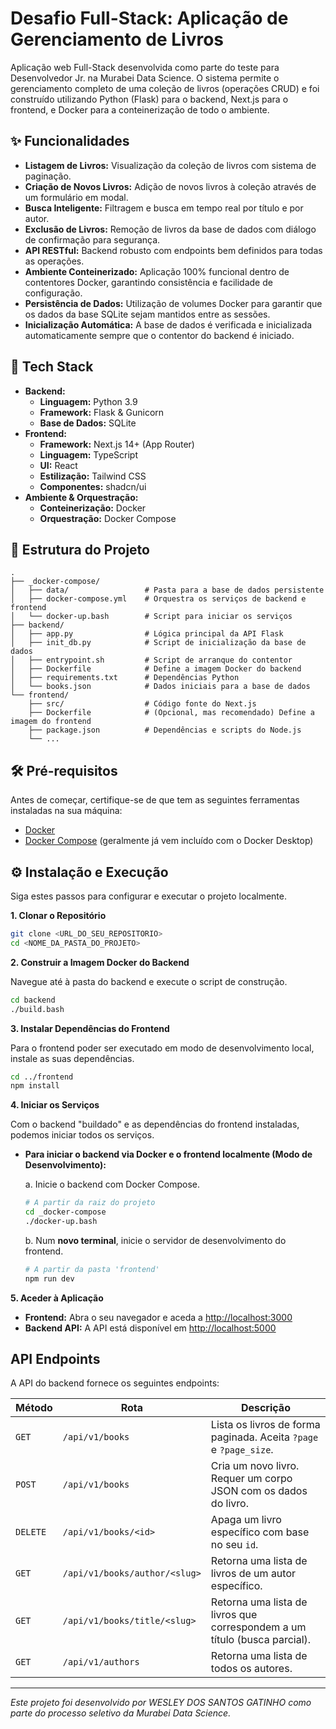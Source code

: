 # Desafio Full-Stack: Aplicação de Gerenciamento de Livros

Aplicação web Full-Stack desenvolvida como parte do teste para Desenvolvedor Jr. na Murabei Data Science. O sistema permite o gerenciamento completo de uma coleção de livros (operações CRUD) e foi construído utilizando Python (Flask) para o backend, Next.js para o frontend, e Docker para a conteinerização de todo o ambiente.

## ✨ Funcionalidades

- **Listagem de Livros:** Visualização da coleção de livros com sistema de paginação.
- **Criação de Novos Livros:** Adição de novos livros à coleção através de um formulário em modal.
- **Busca Inteligente:** Filtragem e busca em tempo real por título e por autor.
- **Exclusão de Livros:** Remoção de livros da base de dados com diálogo de confirmação para segurança.
- **API RESTful:** Backend robusto com endpoints bem definidos para todas as operações.
- **Ambiente Conteinerizado:** Aplicação 100% funcional dentro de contentores Docker, garantindo consistência e facilidade de configuração.
- **Persistência de Dados:** Utilização de volumes Docker para garantir que os dados da base SQLite sejam mantidos entre as sessões.
- **Inicialização Automática:** A base de dados é verificada e inicializada automaticamente sempre que o contentor do backend é iniciado.

## 🚀 Tech Stack

- **Backend:**
  - **Linguagem:** Python 3.9
  - **Framework:** Flask & Gunicorn
  - **Base de Dados:** SQLite
- **Frontend:**
  - **Framework:** Next.js 14+ (App Router)
  - **Linguagem:** TypeScript
  - **UI:** React
  - **Estilização:** Tailwind CSS
  - **Componentes:** shadcn/ui
- **Ambiente & Orquestração:**
  - **Conteinerização:** Docker
  - **Orquestração:** Docker Compose

## 📂 Estrutura do Projeto

```
.
├── _docker-compose/
│   ├── data/                 # Pasta para a base de dados persistente
│   ├── docker-compose.yml    # Orquestra os serviços de backend e frontend
│   └── docker-up.bash        # Script para iniciar os serviços
├── backend/
│   ├── app.py                # Lógica principal da API Flask
│   ├── init_db.py            # Script de inicialização da base de dados
│   ├── entrypoint.sh         # Script de arranque do contentor
│   ├── Dockerfile            # Define a imagem Docker do backend
│   ├── requirements.txt      # Dependências Python
│   └── books.json            # Dados iniciais para a base de dados
└── frontend/
    ├── src/                  # Código fonte do Next.js
    ├── Dockerfile            # (Opcional, mas recomendado) Define a imagem do frontend
    ├── package.json          # Dependências e scripts do Node.js
    └── ...
```

## 🛠️ Pré-requisitos

Antes de começar, certifique-se de que tem as seguintes ferramentas instaladas na sua máquina:
- [Docker](https://docs.docker.com/get-docker/)
- [Docker Compose](https://docs.docker.com/compose/install/) (geralmente já vem incluído com o Docker Desktop)

## ⚙️ Instalação e Execução

Siga estes passos para configurar e executar o projeto localmente.

**1. Clonar o Repositório**
```bash
git clone <URL_DO_SEU_REPOSITORIO>
cd <NOME_DA_PASTA_DO_PROJETO>
```

**2. Construir a Imagem Docker do Backend**

Navegue até à pasta do backend e execute o script de construção.
```bash
cd backend
./build.bash
```

**3. Instalar Dependências do Frontend**

Para o frontend poder ser executado em modo de desenvolvimento local, instale as suas dependências.
```bash
cd ../frontend
npm install
```

**4. Iniciar os Serviços**

Com o backend "buildado" e as dependências do frontend instaladas, podemos iniciar todos os serviços.

- **Para iniciar o backend via Docker e o frontend localmente (Modo de Desenvolvimento):**

  a. Inicie o backend com Docker Compose.
     ```bash
     # A partir da raiz do projeto
     cd _docker-compose
     ./docker-up.bash
     ```
  b. Num **novo terminal**, inicie o servidor de desenvolvimento do frontend.
     ```bash
     # A partir da pasta 'frontend'
     npm run dev
     ```

**5. Aceder à Aplicação**

- **Frontend:** Abra o seu navegador e aceda a [http://localhost:3000](http://localhost:3000)
- **Backend API:** A API está disponível em [http://localhost:5000](http://localhost:5000)

## <caption> API Endpoints

A API do backend fornece os seguintes endpoints:

| Método | Rota                          | Descrição                                                                      |
|--------|-------------------------------|----------------------------------------------------------------------------------|
| `GET`  | `/api/v1/books`               | Lista os livros de forma paginada. Aceita `?page` e `?page_size`.                  |
| `POST` | `/api/v1/books`               | Cria um novo livro. Requer um corpo JSON com os dados do livro.                    |
| `DELETE`| `/api/v1/books/<id>`          | Apaga um livro específico com base no seu `id`.                                    |
| `GET`  | `/api/v1/books/author/<slug>` | Retorna uma lista de livros de um autor específico.                              |
| `GET`  | `/api/v1/books/title/<slug>`  | Retorna uma lista de livros que correspondem a um título (busca parcial).        |
| `GET`  | `/api/v1/authors`             | Retorna uma lista de todos os autores.                                           |


---
*Este projeto foi desenvolvido por WESLEY DOS SANTOS GATINHO como parte do processo seletivo da Murabei Data Science.*
